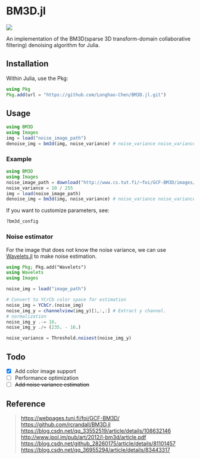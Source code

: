 # BM3D.jl
![](https://github.com/Longhao-Chen/BM3D.jl/workflows/Unit%20test/badge.svg)

An implementation of the BM3D(sparse 3D transform-domain collaborative filtering) denoising algorithm for Julia.

## Installation

Within Julia, use the Pkg:
```julia
using Pkg
Pkg.add(url = "https://github.com/Longhao-Chen/BM3D.jl.git")
```

## Usage

```julia
using BM3D
using Images
img = load("noise_image_path")
denoise_img = bm3d(img, noise_variance)	# noise_variance noise_variance is the variance of the noise.
```

### Example

```julia
using BM3D
using Images
noise_image_path = download("http://www.cs.tut.fi/~foi/GCF-BM3D/images/Lena512_noi_s10.png")
noise_variance = 10 / 255
img = load(noise_image_path)
denoise_img = bm3d(img, noise_variance)	# noise_variance noise_variance is the variance of the noise.
```

If you want to customize parameters, see:

```julia
?bm3d_config
```

### Noise estimator

For the image that does not know the noise variance, we can use [Wavelets.jl](https://github.com/JuliaDSP/Wavelets.jl/) to make noise estimation.

```julia
using Pkg; Pkg.add("Wavelets")
using Wavelets
using Images

noise_img = load("image_path")

# Convert to YCrCb color space for estimation
noise_img = YCbCr.(noise_img)
noise_img_y = channelview(img_y)[1,:,:]	# Extract y channel.
# normalization
noise_img_y .-= 16.
noise_img_y ./= (235. - 16.)

noise_variance = Threshold.noisest(noise_img_y)
```

## Todo

- [x] Add color image support
- [ ] Performance optimization
- [ ] ~~Add noise variance estimation~~

## Reference

> https://webpages.tuni.fi/foi/GCF-BM3D/  
> https://github.com/rcrandall/BM3D.jl  
> https://blog.csdn.net/qq_33552519/article/details/108632146  
> http://www.ipol.im/pub/art/2012/l-bm3d/article.pdf  
> https://blog.csdn.net/github_28260175/article/details/81101457  
> https://blog.csdn.net/qq_36955294/article/details/83443317

